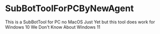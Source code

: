 # SubBotToolForPCByNewAgent
This is a SubBotTool for PC no MacOS Just Yet but this tool does work for Windows 10 We Don't Know About Windows 11
